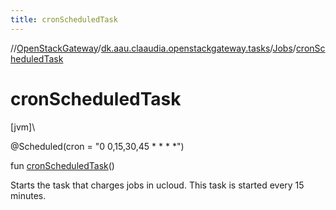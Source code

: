 ```yaml
---
title: cronScheduledTask
---
```

//[OpenStackGateway](../../../index.html)/[dk.aau.claaudia.openstackgateway.tasks](../index.html)/[Jobs](index.html)/[cronScheduledTask](cron-scheduled-task.html)



# cronScheduledTask



[jvm]\




@Scheduled(cron = "0 0,15,30,45 * * * *")



fun [cronScheduledTask](cron-scheduled-task.html)()



Starts the task that charges jobs in ucloud. This task is started every 15 minutes.




